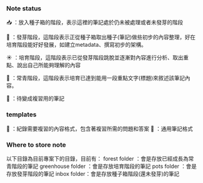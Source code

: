 ### Note status
📥 ：放入種子箱的階段，表示這裡的筆記處於仍未被處理或者未發芽的階段

🌱 ：發芽階段，這階段表示正從種子箱取出種子(筆記)做些初步的內容整理，好在培育階段能好好發展，如建立metadata、撰寫初步的架構。

☀️ ：培育階段，這階段表示已從發芽階段跳脫並逐漸對內容進行分析、取出重點、說出自己所能夠理解的內容

🌳 ：常青階段，這階段表示培育已達到能用一段重點文字(標題)來敘述該筆記內容。

📓 ：待變成複習用的筆記
### templates
🧠 ：紀錄需要複習的內容格式，包含著複習所需的問題和答案
📝 ：通用筆記格式

### Where to store note
以下目錄為目前專案下的目錄，目前有：
forest folder ：會是存放已經成長為常青階段的筆記
greenhouse folder ：會是存放培育階段的筆記
pots folder ：會是存放發芽階段的筆記
inbox folder：會是存放種子箱階段(還未發芽)的筆記